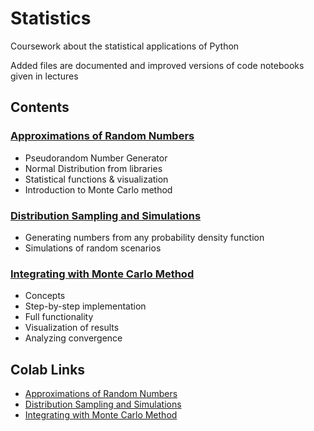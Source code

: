 # Statistics
Coursework about the statistical applications of Python

Added files are documented and improved versions of code notebooks given in lectures

## Contents
### [Approximations of Random Numbers](Approximations_of_Random_Numbers.ipynb)
- Pseudorandom Number Generator
- Normal Distribution from libraries
- Statistical functions & visualization
- Introduction to Monte Carlo method
### [Distribution Sampling and Simulations](Distribution_Sampling_and_Simulations.ipynb)
- Generating numbers from any probability density function
- Simulations of random scenarios
### [Integrating with Monte Carlo Method](Integrating_with_Monte_Carlo_Method.ipynb)
- Concepts
- Step-by-step implementation
- Full functionality
- Visualization of results
- Analyzing convergence

## Colab Links
- [Approximations of Random Numbers](https://colab.research.google.com/drive/1_P1-qMR2uImj7i4BjYNBappKqCLWZgMX?usp=sharing)
- [Distribution Sampling and Simulations](https://colab.research.google.com/drive/1hx_KluFO6D08FgvKzt4RiE3j_fyKYTvc?usp=sharing)
- [Integrating with Monte Carlo Method](https://colab.research.google.com/drive/1wom-Nxvtgua5b08gzwKKe69R33CTGi4q?usp=sharing)
